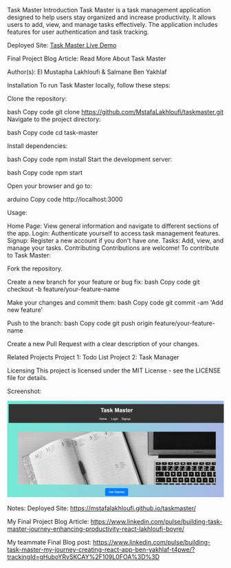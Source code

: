 Task Master
Introduction
Task Master is a task management application designed to help users stay organized and increase productivity. It allows users to add, view, and manage tasks effectively. The application includes features for user authentication and task tracking.

Deployed Site: [Task Master Live Demo](https://mstafalakhloufi.github.io/taskmaster/)

Final Project Blog Article: Read More About Task Master

Author(s): El Mustapha Lakhloufi & Salmane Ben Yakhlaf

Installation
To run Task Master locally, follow these steps:

Clone the repository:

bash
Copy code
git clone https://github.com/MstafaLakhloufi/taskmaster.git
Navigate to the project directory:

bash
Copy code
cd task-master

Install dependencies:

bash
Copy code
npm install
Start the development server:

bash
Copy code
npm start

Open your browser and go to:

arduino
Copy code
http://localhost:3000

Usage:

Home Page: View general information and navigate to different sections of the app.
Login: Authenticate yourself to access task management features.
Signup: Register a new account if you don't have one.
Tasks: Add, view, and manage your tasks.
Contributing
Contributions are welcome! To contribute to Task Master:

Fork the repository.

Create a new branch for your feature or bug fix:
bash
Copy code
git checkout -b feature/your-feature-name

Make your changes and commit them:
bash
Copy code
git commit -am 'Add new feature'

Push to the branch:
bash
Copy code
git push origin feature/your-feature-name

Create a new Pull Request with a clear description of your changes.

Related Projects
Project 1: Todo List
Project 2: Task Manager

Licensing
This project is licensed under the MIT License - see the LICENSE file for details.

Screenshot: 

![App Screenshot](./images/Screenshot%202024-09-19%20013417.png)

Notes:
Deployed Site: https://mstafalakhloufi.github.io/taskmaster/

My Final Project Blog Article: https://www.linkedin.com/pulse/building-task-master-journey-enhancing-productivity-react-lakhloufi-boyre/

My teammate Final Blog post: https://www.linkedin.com/pulse/building-task-master-my-journey-creating-react-app-ben-yakhlaf-t4pwe/?trackingId=gHuboYRvSKCAY%2F109L0FOA%3D%3D